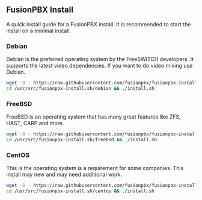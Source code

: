 
FusionPBX Install
--------------------------------------
A quick install guide for a FusionPBX install. It is recommended to start the install on a minimal install.


### Debian
Debian is the preferred operating system by the FreeSWITCH developers. 
It supports the latest video dependencies. If you want to do video mixing use Debian.

```sh
wget -O - https://raw.githubusercontent.com/fusionpbx/fusionpbx-install.sh/master/debian/pre-install.sh | sh
cd /usr/src/fusionpbx-install.sh/debian && ./install.sh
```

### FreeBSD
FreeBSD is an operating system that has many great features like ZFS, HAST, CARP and more.

```sh
wget -O - https://raw.githubusercontent.com/fusionpbx/fusionpbx-install.sh/master/freebsd/pre-install.sh | sh
cd /usr/src/fusionpbx-install.sh/freebsd && ./install.sh
```

### CentOS
This is the operating system is a requirement for some companies. This install may new and may need additional work.

```sh
wget -O - https://raw.githubusercontent.com/fusionpbx/fusionpbx-install.sh/master/centos/pre-install.sh | sh
cd /usr/src/fusionpbx-install.sh/centos && ./install.sh
```
